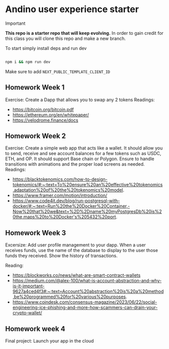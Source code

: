 # Andino user experience starter

> [!IMPORTANT]
> **This repo is a starter repo that will keep evolving.**
> In order to gain credit for this class you will clone this repo and make a new branch.

To start simply install deps and run dev

```bash

npm i && npm run dev

```

Make sure to add `NEXT_PUBLIC_TEMPLATE_CLIENT_ID`

## Homework Week 1

Exercise: Create a Dapp that allows you to swap any 2 tokens
Readings:

- https://bitcoin.org/bitcoin.pdf
- https://ethereum.org/en/whitepaper/
- https://velodrome.finance/docs

## Homework Week 2

Exercise: Create a simple web app that acts like a wallet.
It should allow you to send, receive and see account balances for a few tokens such as USDC, ETH, and OP.
It should support Base chain or Polygon.
Ensure to handle transitions with animations and the proper load screens as needed.
Readings:

- https://blacktokenomics.com/how-to-design-tokenomics/#:~:text=To%20ensure%20an%20effective%20tokenomics,adaptation%20of%20the%20tokenomics%20model.
- https://www.framer.com/motion/introduction/
- https://www.code4it.dev/blog/run-postgresql-with-docker/#:~:text=Run%20the%20Docker%20Container,-Now%20that%20we&text=%2D%2Dname%20myPostgresDb%20is%20the,maps%20to%20Docker's%205432%20port.

## Homework Week 3

Excersize: Add user profile management to your dapp. When a user receives funds, use the name of the database to display to the user those funds they received. Show the history of transactions.

Reading:

- https://blockworks.co/news/what-are-smart-contract-wallets
- https://medium.com/@alex-100/what-is-account-abstraction-and-why-is-it-important-9627a4ced4f3#:~:text=Account%20abstraction%20is%20a%20method,be%20programmed%20for%20various%20purposes.
- https://www.coindesk.com/consensus-magazine/2023/06/22/social-engineering-ice-phishing-and-more-how-scammers-can-drain-your-crypto-wallet/

## Homework week 4

Final project: Launch your app in the cloud
